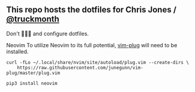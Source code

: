 ## This repo hosts the dotfiles for Chris Jones / [@truckmonth](https://twitter.com/truckmonth)

Don't 🍺🍺🍺 and configure dotfiles.

Neovim
To utilize Neovim to its full potential, [vim-plug](https://github.com/junegunn/vim-plug) will need to be installed.

```
curl -fLo ~/.local/share/nvim/site/autoload/plug.vim --create-dirs \
    https://raw.githubusercontent.com/junegunn/vim-plug/master/plug.vim
```

```
pip3 install neovim
```
